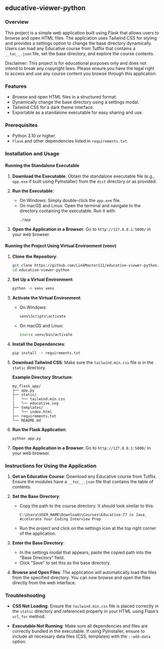 ## educative-viewer-python

### Overview

This project is a simple web application built using Flask that allows users to browse and open HTML files. The application uses Tailwind CSS for styling and provides a settings option to change the base directory dynamically. Users can load any Educative course from Tutflix that contains a `__toc__.json` file, set the base directory, and explore the course contents.

Disclaimer: This project is for educational purposes only and does not intend to break any copyright laws. Please ensure you have the legal right to access and use any course content you browse through this application.

### Features

- Browse and open HTML files in a structured format.
- Dynamically change the base directory using a settings modal.
- Tailwind CSS for a dark theme interface.
- Exportable as a standalone executable for easy sharing and use.

### Prerequisites

- Python 3.10 or higher.
- `Flask` and other dependencies listed in `requirements.txt`.

### Installation and Usage

#### Running the Standalone Executable

1. **Download the Executable**:
   Obtain the standalone executable file (e.g., `app.exe` if built using PyInstaller) from the `dist` directory or as provided.

2. **Run the Executable**:
   - On Windows:
     Simply double-click the `app.exe` file.
   - On macOS and Linux:
     Open the terminal and navigate to the directory containing the executable. Run it with:
     ```bash
     ./app
     ```

3. **Open the Application in a Browser**:
   Go to `http://127.0.0.1:5000/` in your web browser.

#### Running the Project Using Virtual Environment (venv)

1. **Clone the Repository**:
   ```bash
   git clone https://github.com/LinkMaster111/educative-viewer-python.git
   cd educative-viewer-python
   ```

2. **Set Up a Virtual Environment**:
   ```bash
   python -m venv venv
   ```

3. **Activate the Virtual Environment**:
   - On Windows:
     ```bash
     venv\Scripts\activate
     ```
   - On macOS and Linux:
     ```bash
     source venv/bin/activate
     ```

4. **Install the Dependencies**:
   ```bash
   pip install -r requirements.txt
   ```

5. **Download Tailwind CSS**:
   Make sure the `tailwind.min.css` file is in the `static` directory.
   
   **Example Directory Structure**:
   ```
   my_flask_app/
   ├── app.py
   ├── static/
   │   └── tailwind.min.css
   |   └── educative.svg 
   ├── templates/
   │   └── index.html
   ├── requirements.txt
   └── README.md
   ```

6. **Run the Flask Application**:
   ```bash
   python app.py
   ```

7. **Open the Application in a Browser**:
   Go to `http://127.0.0.1:5000/` in your web browser.


### Instructions for Using the Application

1. **Get an Educative Course**:
   Download any Educative course from Tutflix. Ensure the modules have a `__toc__.json` file that contains the table of contents.

2. **Set the Base Directory**:
   - Copy the path to the course directory. It should look similar to this:
     ```
     C:\Users\USER_NAME\Downloads\Courses\Educative-77 in Java_ Accelerate Your Coding Interview Prep
     ```
   - Run the project and click on the settings icon at the top right corner of the application.

3. **Enter the Base Directory**:
   - In the settings modal that appears, paste the copied path into the "Base Directory" field.
   - Click "Save" to set this as the base directory.

4. **Browse and Open Files**:
   The application will automatically load the files from the specified directory. You can now browse and open the files directly from the web interface.


### Troubleshooting

- **CSS Not Loading**:
  Ensure the `tailwind.min.css` file is placed correctly in the `static` directory and referenced properly in your HTML using Flask’s `url_for` method.

- **Executable Not Running**:
  Make sure all dependencies and files are correctly bundled in the executable. If using PyInstaller, ensure to include all necessary data files (CSS, templates) with the `--add-data` option.
